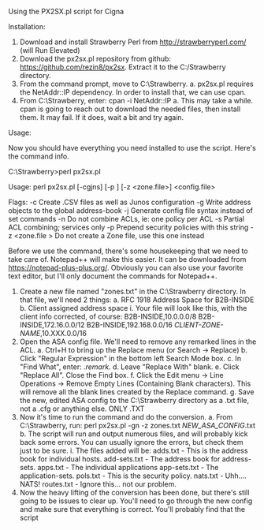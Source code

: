 Using the PX2SX.pl script for Cigna

Installation:

1. Download and install Strawberry Perl from http://strawberryperl.com/ (will Run Elevated)
2. Download the px2sx.pl repository from github: https://github.com/rezin8/px2sx. Extract it to the C:/Strawberry directory.
3. From the command prompt, move to C:\Strawberry.
	a. px2sx.pl requires the NetAddr::IP dependency. In order to install that, we can use cpan.
4. From C:\Strawberry, enter: cpan -i NetAddr::IP
	a. This may take a while. cpan is going to reach out to download the needed files, then install them. It may fail. If it does, wait a bit and try again.
	
Usage:

Now you should have everything you need installed to use the script. Here's the command info.

C:\Strawberry>perl px2sx.pl

Usage:  perl px2sx.pl [-cgjns] [-p <STRING>] [-z <zone.file>] <config.file>

Flags:  -c Create .CSV files as well as Junos configuration
        -g Write address objects to the global address-book
        -j Generate config file syntax instead of set commands
        -n Do not combine ACLs, ie: one policy per ACL
        -s Partial ACL combining; services only
        -p <STRING> Prepend security policies with this string
        -z <zone.file > Do not create a Zone file, use this one instead

Before we use the command, there's some housekeeping that we need to take care of. Notepad++ will make this easier. It can be downloaded from https://notepad-plus-plus.org/. Obviously you can also use your favorite text editor, but I'll only document the commands for Notepad++.

1. Create a new file named "zones.txt" in the C:\Strawberry directory. In that file, we'll need 2 things:
	a. RFC 1918 Address Space for B2B-INSIDE
	b. Client assigned address space
		i. Your file will look like this, with the client info corrected, of course:
			B2B-INSIDE,10.0.0.0/8
			B2B-INSIDE,172.16.0.0/12
			B2B-INSIDE,192.168.0.0/16
			*CLIENT-ZONE-NAME*,10.XXX.0.0/16
2. Open the ASA config file. We'll need to remove any remarked lines in the ACL. 
	a. Ctrl+H to bring up the Replace menu (or Search -> Replace)
	b. Click "Regular Expression" in the bottom left Search Mode box.
	c. In "Find What", enter: .*remark.*
	d. Leave "Replace With" blank.
	e. Click "Replace All". Close the Find box.
	f. Click the Edit menu -> Line Operations -> Remove Empty Lines (Containing Blank characters). This will remove all the blank lines created by the Replace command.
	g. Save the new, edited ASA config to the C:\Strawberry directory as a .txt file, not a .cfg or anything else. ONLY .TXT
3. Now it's time to run the command and do the conversion. 
	a. From C:\Strawberry, run: perl px2sx.pl -gn -z zones.txt *NEW_ASA_CONFIG*.txt
	b. The script will run and output numerous files, and will probably kick back some errors. You can usually ignore the errors, but check them just to be sure.
		i. The files added will be:
			adds.txt - This is the address book for individual hosts.
			add-sets.txt - The address book for address-sets.
			apps.txt - The individual applications
			app-sets.txt - The application-sets. 
			pols.txt - This is the security policy. 
			nats.txt - Uhh.... NATS! 
			routes.txt - Ignore this... not our problem.
4. Now the heavy lifting of the conversion has been done, but there's still going to be issues to clear up. You'll need to go through the new config and make sure that everything is correct. You'll probably find that the script 
	
